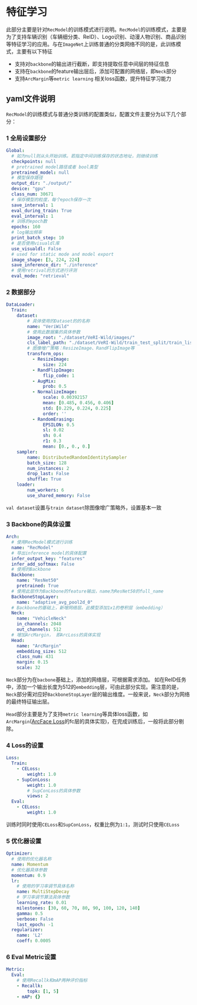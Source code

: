 # 特征学习

此部分主要是针对`RecModel`的训练模式进行说明。`RecModel`的训练模式，主要是为了支持车辆识别（车辆细分类、ReID）、Logo识别、动漫人物识别、商品识别等特征学习的应用。与在`ImageNet`上训练普通的分类网络不同的是，此训练模式，主要有以下特征

- 支持对`backbone`的输出进行截断，即支持提取任意中间层的特征信息
- 支持在`backbone`的feature输出层后，添加可配置的网络层，即`Neck`部分
- 支持`ArcMargin`等`metric learning` 相关loss函数，提升特征学习能力

## yaml文件说明

`RecModel`的训练模式与普通分类训练的配置类似，配置文件主要分为以下几个部分：

### 1 全局设置部分

```yaml
Global:
  # 如为null则从头开始训练。若指定中间训练保存的状态地址，则继续训练
  checkpoints: null
  # pretrained model路径或者 bool类型
  pretrained_model: null
  # 模型保存路径
  output_dir: "./output/"
  device: "gpu"
  class_num: 30671
  # 保存模型的粒度，每个epoch保存一次
  save_interval: 1
  eval_during_train: True
  eval_interval: 1
  # 训练的epoch数
  epochs: 160
  # log输出频率
  print_batch_step: 10
  # 是否使用visualdl库
  use_visualdl: False
  # used for static mode and model export
  image_shape: [3, 224, 224]
  save_inference_dir: "./inference"
  # 使用retrival的方式进行评测
  eval_mode: "retrieval"
```

### 2 数据部分

```yaml
DataLoader:
  Train:
    dataset:
        # 具体使用的Dataset的的名称
        name: "VeriWild"
        # 使用此数据集的具体参数
        image_root: "./dataset/VeRI-Wild/images/"
        cls_label_path: "./dataset/VeRI-Wild/train_test_split/train_list_start0.txt"
        # 图像增广策略：ResizeImage、RandFlipImage等
        transform_ops:
          - ResizeImage:
              size: 224
          - RandFlipImage:
              flip_code: 1
          - AugMix:
              prob: 0.5
          - NormalizeImage:
              scale: 0.00392157
              mean: [0.485, 0.456, 0.406]
              std: [0.229, 0.224, 0.225]
              order: ''
          - RandomErasing:
              EPSILON: 0.5
              sl: 0.02
              sh: 0.4
              r1: 0.3
              mean: [0., 0., 0.]
    sampler:
        name: DistributedRandomIdentitySampler
        batch_size: 128
        num_instances: 2
        drop_last: False
        shuffle: True
    loader:
        num_workers: 6
        use_shared_memory: False
```

`val dataset`设置与`train dataset`除图像增广策略外，设置基本一致

### 3 Backbone的具体设置

```yaml
Arch:
  # 使用RecModel模式进行训练
  name: "RecModel"
  # 导出inference model的具体配置
  infer_output_key: "features"
  infer_add_softmax: False
  # 使用的Backbone
  Backbone:
    name: "ResNet50"
    pretrained: True
  # 使用此层作为Backbone的feature输出，name为ResNet50的full_name
  BackboneStopLayer:
    name: "adaptive_avg_pool2d_0"
  # Backbone的基础上，新增网络层。此模型添加1x1的卷积层（embedding）
  Neck:
    name: "VehicleNeck"
    in_channels: 2048
    out_channels: 512
  # 增加ArcMargin， 即ArcLoss的具体实现
  Head:
    name: "ArcMargin"  
    embedding_size: 512
    class_num: 431
    margin: 0.15
    scale: 32
```

`Neck`部分为在`bacbone`基础上，添加的网络层，可根据需求添加。 如在ReID任务中，添加一个输出长度为512的`embedding`层，可由此部分实现。需注意的是，`Neck`部分需对应好`BackboneStopLayer`层的输出维度。一般来说，`Neck`部分为网络的最终特征输出层。

`Head`部分主要是为了支持`metric learning`等具体loss函数，如`ArcMargin`([ArcFace Loss](https://arxiv.org/abs/1801.07698)的fc层的具体实现)，在完成训练后，一般将此部分剔除。

### 4 Loss的设置

```yaml
Loss:
  Train:
    - CELoss:
        weight: 1.0
    - SupConLoss:
        weight: 1.0
        # SupConLoss的具体参数
        views: 2
  Eval:
    - CELoss:
        weight: 1.0
```

训练时同时使用`CELoss`和`SupConLoss`，权重比例为`1:1`，测试时只使用`CELoss`

### 5 优化器设置

```yaml
Optimizer:
  # 使用的优化器名称
  name: Momentum
  # 优化器具体参数
  momentum: 0.9
  lr:
    # 使用的学习率调节具体名称
    name: MultiStepDecay
    # 学习率调节算法具体参数
    learning_rate: 0.01
    milestones: [30, 60, 70, 80, 90, 100, 120, 140]
    gamma: 0.5
    verbose: False
    last_epoch: -1
  regularizer:
    name: 'L2'
    coeff: 0.0005
```

### 6 Eval Metric设置

```yaml
Metric:
  Eval:
    # 使用Recallk和mAP两种评价指标
    - Recallk:
        topk: [1, 5]
    - mAP: {}
```
